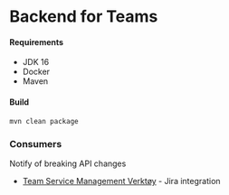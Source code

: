 # Backend for Teams

#### Requirements

 * JDK 16
 * Docker
 * Maven
 
 
#### Build 
`mvn clean package`


### Consumers

Notify of breaking API changes

* [Team Service Management Verktøy](https://teamkatalog.nais.adeo.no/team/58e13f96-774e-4a0b-a608-aef6958bb9a4) - Jira integration